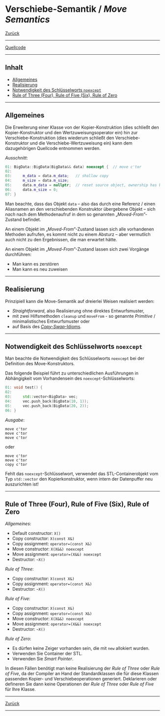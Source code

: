# Verschiebe-Semantik / *Move Semantics*

[Zurück](../../Readme.md)

---

[Quellcode](MoveSemantics.cpp)

---

## Inhalt

  * [Allgemeines](#link1)
  * [Realisierung](#link2)
  * [Notwendigkeit des Schlüsselworts `noexcept`](#link3)
  * [Rule of Three (Four), Rule of Five (Six), Rule of Zero](#link4)

---

## Allgemeines <a name="link1"></a>

Die Erweiterung einer Klasse von der Kopier-Konstruktion (dies schließt den Kopier-Konstruktor und
den Wertzuweisungsoperator ein) hin zur Verschiebe-Konstruktion (dies wiederum 
schließt den Verschiebe-Konstruktor und
die Verschiebe-Wertzuweisung ein) kann dem dazugehörigen Quellcode entnommen werden.

*Ausschnitt*:

```cpp
01: BigData::BigData(BigData&& data) noexcept {  // move c'tor
02: 
03:     m_data = data.m_data;   // shallow copy
04:     m_size = data.m_size;
05:     data.m_data = nullptr;  // reset source object, ownership has been moved
06:     data.m_size = 0;
07: }
```

Man beachte, dass das Objekt `data` &ndash; also das durch eine Referenz / einen Aliasnamen
an den verschiebenden Konstruktor übergebene Objekt &ndash; sich *nach* nach dem Methodenaufruf
in dem so genannten &bdquo;*Moved-From*&rdquo;-Zustand befindet.

An einem Objekt im &bdquo;*Moved-From*&rdquo;-Zustand lassen sich alle vorhandenen Methoden aufrufen,
es kommt nicht zu einem Absturz &ndash; aber vermutlich auch nicht zu den Ergebnissen,
die man erwartet hätte.

An einem Objekt im &bdquo;*Moved-From*&rdquo;-Zustand lassen sich zwei Vorgänge durchführen:

  * Man kann es zerstören
  * Man kann es neu zuweisen

---

## Realisierung <a name="link2"></a>

Prinzipiell kann die Move-Semantik auf dreierlei Weisen realisiert werden:

  * *Straightforward*, also Realisierung ohne direktes Entwurfsmuster,
  * mit zwei Hilfsmethoden `cleanup` und `moveFrom` - so genannte *Primitive* / minimalistisches Entwurfsmuster oder
  * auf Basis des [*Copy-Swap*-Idioms](../../GeneralSnippets/CopySwapIdiom/CopySwapIdiom.md).

---

## Notwendigkeit des Schlüsselworts `noexcept` <a name="link3"></a>


Man beachte die Notwendigkeit des Schlüsselworts `noexcept` bei der Definition
des Move-Konstruktors.

Das folgende Beispiel führt zu unterschiedlichen Ausführungen in Abhängigkeit vom 
Vorhandensein des `noexcept`-Schlüsselworts:

```cpp
01: void test() {
02: 
03:     std::vector<BigData> vec;
04:     vec.push_back(BigData(10, 1));
05:     vec.push_back(BigData(20, 2));
06: }
```

*Ausgabe*:

```
move c'tor
move c'tor
move c'tor
```

oder


```
move c'tor
move c'tor
copy c'tor
```

Fehlt das `noexcept`-Schlüsselwort, verwendet das STL-Containerobjekt vom Typ `std::vector`
den Kopierkonstruktor, wenn intern der Datenpuffer neu auszurichten ist!

---

## Rule of Three (Four), Rule of Five (Six), Rule of Zero <a name="link4"></a>

*Allgemeines*:

  * Default constructor: `X()`
  * Copy constructor: `X(const X&)`
  * Copy assignment: `operator=(const X&)`
  * Move constructor: `X(X&&) noexcept`
  * Move assignment: `operator=(X&&) noexcept`
  * Destructor: `~X()`

*Rule of Three*:

  * Copy constructor: `X(const X&)`
  * Copy assignment: `operator=(const X&)`
  * Destructor: `~X()`

*Rule of Five*:

  * Copy constructor: `X(const X&)`
  * Copy assignment: `operator=(const X&)`
  * Move constructor: `X(X&&) noexcept`
  * Move assignment: `operator=(X&&) noexcept`
  * Destructor: `~X()`

*Rule of Zero*:

  * Es dürfen keine Zeiger vorhanden sein, die mit `new` allokiert wurden.
  * Verwenden Sie Container der STL.
  * Verwenden Sie *Smart Pointer*.

In diesen Fällen benötigt man keine Realisierung der *Rule of Three* oder *Rule of Five*,
da der Compiler an Hand der Standardklassen die für diese Klassen passenden Kopier- und Verschiebeoperationen
generiert. Deklarieren oder defineren Sie dann keine Operationen der *Rule of Three* oder *Rule of Five* für Ihre Klasse.

---

[Zurück](../../Readme.md)

---
